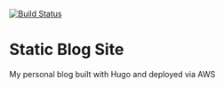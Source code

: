 [![Build Status](https://travis-ci.org/dtraskas/dtraskas.io.svg?branch=master)](https://travis-ci.org/dtraskas/dtraskas.io)

# Static Blog Site

My personal blog built with Hugo and deployed via AWS
